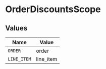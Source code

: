 # OrderDiscountsScope


## Values

| Name        | Value       |
| ----------- | ----------- |
| `ORDER`     | order       |
| `LINE_ITEM` | line_item   |